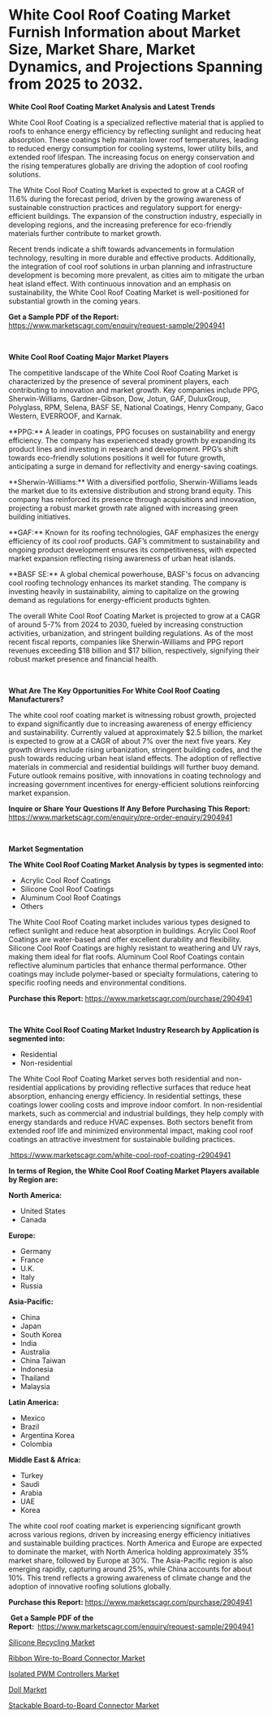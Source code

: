 <p><h1>White Cool Roof Coating Market Furnish Information about Market Size, Market Share, Market Dynamics, and Projections Spanning from 2025 to 2032.</h1></p><p><strong>White Cool Roof Coating Market Analysis and Latest Trends</strong></p>
<p><p>White Cool Roof Coating is a specialized reflective material that is applied to roofs to enhance energy efficiency by reflecting sunlight and reducing heat absorption. These coatings help maintain lower roof temperatures, leading to reduced energy consumption for cooling systems, lower utility bills, and extended roof lifespan. The increasing focus on energy conservation and the rising temperatures globally are driving the adoption of cool roofing solutions.</p><p>The White Cool Roof Coating Market is expected to grow at a CAGR of 11.6% during the forecast period, driven by the growing awareness of sustainable construction practices and regulatory support for energy-efficient buildings. The expansion of the construction industry, especially in developing regions, and the increasing preference for eco-friendly materials further contribute to market growth. </p><p>Recent trends indicate a shift towards advancements in formulation technology, resulting in more durable and effective products. Additionally, the integration of cool roof solutions in urban planning and infrastructure development is becoming more prevalent, as cities aim to mitigate the urban heat island effect. With continuous innovation and an emphasis on sustainability, the White Cool Roof Coating Market is well-positioned for substantial growth in the coming years.</p></p>
<p><strong>Get a Sample PDF of the Report:&nbsp;</strong> <a href="https://www.marketscagr.com/enquiry/request-sample/2904941?utm_campaign=2876&utm_medium=2&utm_source=Github&utm_content=ia&utm_term=12032025&utm_id=white-cool-roof-coating">https://www.marketscagr.com/enquiry/request-sample/2904941</a></p>
<p>&nbsp;</p>
<p><strong>White Cool Roof Coating Major Market Players</strong></p>
<p><p>The competitive landscape of the White Cool Roof Coating Market is characterized by the presence of several prominent players, each contributing to innovation and market growth. Key companies include PPG, Sherwin-Williams, Gardner-Gibson, Dow, Jotun, GAF, DuluxGroup, Polyglass, RPM, Selena, BASF SE, National Coatings, Henry Company, Gaco Western, EVERROOF, and Karnak.</p><p>**PPG:** A leader in coatings, PPG focuses on sustainability and energy efficiency. The company has experienced steady growth by expanding its product lines and investing in research and development. PPG’s shift towards eco-friendly solutions positions it well for future growth, anticipating a surge in demand for reflectivity and energy-saving coatings.</p><p>**Sherwin-Williams:** With a diversified portfolio, Sherwin-Williams leads the market due to its extensive distribution and strong brand equity. This company has reinforced its presence through acquisitions and innovation, projecting a robust market growth rate aligned with increasing green building initiatives.</p><p>**GAF:** Known for its roofing technologies, GAF emphasizes the energy efficiency of its cool roof products. GAF’s commitment to sustainability and ongoing product development ensures its competitiveness, with expected market expansion reflecting rising awareness of urban heat islands.</p><p>**BASF SE:** A global chemical powerhouse, BASF's focus on advancing cool roofing technology enhances its market standing. The company is investing heavily in sustainability, aiming to capitalize on the growing demand as regulations for energy-efficient products tighten.</p><p>The overall White Cool Roof Coating Market is projected to grow at a CAGR of around 5-7% from 2024 to 2030, fueled by increasing construction activities, urbanization, and stringent building regulations. As of the most recent fiscal reports, companies like Sherwin-Williams and PPG report revenues exceeding $18 billion and $17 billion, respectively, signifying their robust market presence and financial health.</p></p>
<p>&nbsp;</p>
<p><strong>What Are The Key Opportunities For White Cool Roof Coating Manufacturers?</strong></p>
<p><p>The white cool roof coating market is witnessing robust growth, projected to expand significantly due to increasing awareness of energy efficiency and sustainability. Currently valued at approximately $2.5 billion, the market is expected to grow at a CAGR of about 7% over the next five years. Key growth drivers include rising urbanization, stringent building codes, and the push towards reducing urban heat island effects. The adoption of reflective materials in commercial and residential buildings will further buoy demand. Future outlook remains positive, with innovations in coating technology and increasing government incentives for energy-efficient solutions reinforcing market expansion.</p></p>
<p><strong>Inquire or Share Your Questions If Any Before Purchasing This Report:</strong> <a href="https://www.marketscagr.com/enquiry/pre-order-enquiry/2904941?utm_campaign=2876&utm_medium=2&utm_source=Github&utm_content=ia&utm_term=12032025&utm_id=white-cool-roof-coating">https://www.marketscagr.com/enquiry/pre-order-enquiry/2904941</a></p>
<p>&nbsp;</p>
<p><strong>Market Segmentation</strong></p>
<p><strong>The White Cool Roof Coating Market Analysis by types is segmented into:</strong></p>
<p><ul><li>Acrylic Cool Roof Coatings</li><li>Silicone Cool Roof Coatings</li><li>Aluminum Cool Roof Coatings</li><li>Others</li></ul></p>
<p><p>The White Cool Roof Coating market includes various types designed to reflect sunlight and reduce heat absorption in buildings. Acrylic Cool Roof Coatings are water-based and offer excellent durability and flexibility. Silicone Cool Roof Coatings are highly resistant to weathering and UV rays, making them ideal for flat roofs. Aluminum Cool Roof Coatings contain reflective aluminum particles that enhance thermal performance. Other coatings may include polymer-based or specialty formulations, catering to specific roofing needs and environmental conditions.</p></p>
<p><strong>Purchase this Report:&nbsp;</strong><a href="https://www.marketscagr.com/purchase/2904941?utm_campaign=2876&utm_medium=2&utm_source=Github&utm_content=ia&utm_term=12032025&utm_id=white-cool-roof-coating">https://www.marketscagr.com/purchase/2904941</a></p>
<p>&nbsp;</p>
<p><strong>The White Cool Roof Coating Market Industry Research by Application is segmented into:</strong></p>
<p><ul><li>Residential</li><li>Non-residential</li></ul></p>
<p><p>The White Cool Roof Coating Market serves both residential and non-residential applications by providing reflective surfaces that reduce heat absorption, enhancing energy efficiency. In residential settings, these coatings lower cooling costs and improve indoor comfort. In non-residential markets, such as commercial and industrial buildings, they help comply with energy standards and reduce HVAC expenses. Both sectors benefit from extended roof life and minimized environmental impact, making cool roof coatings an attractive investment for sustainable building practices.</p></p>
<p><a href="https://www.marketscagr.com/white-cool-roof-coating-r2904941?utm_campaign=2876&utm_medium=2&utm_source=Github&utm_content=ia&utm_term=12032025&utm_id=white-cool-roof-coating">&nbsp;https://www.marketscagr.com/white-cool-roof-coating-r2904941</a></p>
<p><strong>In terms of Region, the White Cool Roof Coating Market Players available by Region are:</strong></p>
<p>
    <p> <strong> North America: </strong>
        <ul>
            <li>United States</li>
            <li>Canada</li>
        </ul>
        </p> 
    <p> <strong> Europe: </strong>
        <ul>
            <li>Germany</li>
            <li>France</li>
            <li>U.K.</li>
            <li>Italy</li>
            <li>Russia</li>
        </ul>
        </p> 
    <p> <strong> Asia-Pacific: </strong>
        <ul>
            <li>China</li>
            <li>Japan</li>
            <li>South Korea</li>
            <li>India</li>
            <li>Australia</li>
            <li>China Taiwan</li>
            <li>Indonesia</li>
            <li>Thailand</li>
            <li>Malaysia</li>
        </ul>
        </p> 
    <p> <strong> Latin America: </strong>
        <ul>
            <li>Mexico</li>
            <li>Brazil</li>
            <li>Argentina Korea</li>
            <li>Colombia</li>
        </ul>
        </p> 
    <p> <strong> Middle East & Africa: </strong>
        <ul>
            <li>Turkey</li>
            <li>Saudi</li>
            <li>Arabia</li>
            <li>UAE</li>
            <li>Korea</li>
        </ul>
    </p>
    </p>
<p><p>The white cool roof coating market is experiencing significant growth across various regions, driven by increasing energy efficiency initiatives and sustainable building practices. North America and Europe are expected to dominate the market, with North America holding approximately 35% market share, followed by Europe at 30%. The Asia-Pacific region is also emerging rapidly, capturing around 25%, while China accounts for about 10%. This trend reflects a growing awareness of climate change and the adoption of innovative roofing solutions globally.</p></p>
<p><strong>Purchase this Report: </strong><a href="https://www.marketscagr.com/purchase/2904941?utm_campaign=2876&utm_medium=2&utm_source=Github&utm_content=ia&utm_term=12032025&utm_id=white-cool-roof-coating">https://www.marketscagr.com/purchase/2904941</a></p>
<p>&nbsp;<strong>Get a Sample PDF of the Report:&nbsp;&nbsp;</strong><a href="https://www.marketscagr.com/enquiry/request-sample/2904941?utm_campaign=2876&utm_medium=2&utm_source=Github&utm_content=ia&utm_term=12032025&utm_id=white-cool-roof-coating">https://www.marketscagr.com/enquiry/request-sample/2904941</a></p>
<p><strong></strong></p>
<p><p><a href="https://github.com/adelanwkadua/Market-Research-Report-List-1/blob/main/silicone-recycling-market.md?utm_campaign=2876&utm_medium=2&utm_source=Github&utm_content=ia&utm_term=12032025&utm_id=white-cool-roof-coating">Silicone Recycling Market</a></p><p><a href="https://github.com/mokeleveisel/Market-Research-Report-List-1/blob/main/ribbon-wire-to-board-connector-market.md?utm_campaign=2876&utm_medium=2&utm_source=Github&utm_content=ia&utm_term=12032025&utm_id=white-cool-roof-coating">Ribbon Wire-to-Board Connector Market</a></p><p><a href="https://github.com/helmeludu/Market-Research-Report-List-1/blob/main/isolated-pwm-controllers-market.md?utm_campaign=2876&utm_medium=2&utm_source=Github&utm_content=ia&utm_term=12032025&utm_id=white-cool-roof-coating">Isolated PWM Controllers Market</a></p><p><a href="https://github.com/baheraennika/Market-Research-Report-List-1/blob/main/doll-market.md?utm_campaign=2876&utm_medium=2&utm_source=Github&utm_content=ia&utm_term=12032025&utm_id=white-cool-roof-coating">Doll Market</a></p><p><a href="https://github.com/elroddrewspm/Market-Research-Report-List-1/blob/main/stackable-board-to-board-connector-market.md?utm_campaign=2876&utm_medium=2&utm_source=Github&utm_content=ia&utm_term=12032025&utm_id=white-cool-roof-coating">Stackable Board-to-Board Connector Market</a></p></p>